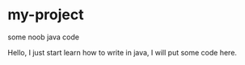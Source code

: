 # my-project
some noob java code

Hello,
I just start learn how to write in java, I will put some code here.

